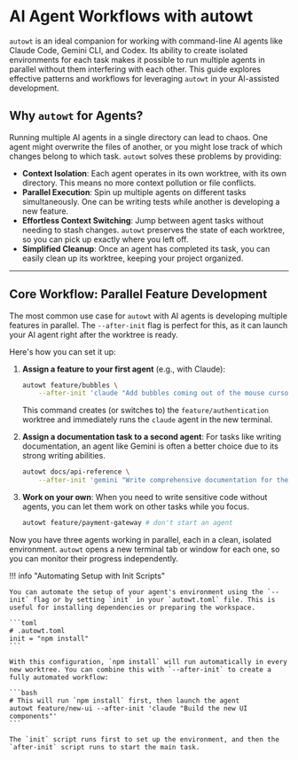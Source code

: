 # AI Agent Workflows with autowt

`autowt` is an ideal companion for working with command-line AI agents like Claude Code, Gemini CLI, and Codex. Its ability to create isolated environments for each task makes it possible to run multiple agents in parallel without them interfering with each other. This guide explores effective patterns and workflows for leveraging `autowt` in your AI-assisted development.

## Why `autowt` for Agents?

Running multiple AI agents in a single directory can lead to chaos. One agent might overwrite the files of another, or you might lose track of which changes belong to which task. `autowt` solves these problems by providing:

*   **Context Isolation**: Each agent operates in its own worktree, with its own directory. This means no more context pollution or file conflicts.
*   **Parallel Execution**: Spin up multiple agents on different tasks simultaneously. One can be writing tests while another is developing a new feature.
*   **Effortless Context Switching**: Jump between agent tasks without needing to stash changes. `autowt` preserves the state of each worktree, so you can pick up exactly where you left off.
*   **Simplified Cleanup**: Once an agent has completed its task, you can easily clean up its worktree, keeping your project organized.

---

## Core Workflow: Parallel Feature Development

The most common use case for `autowt` with AI agents is developing multiple features in parallel. The `--after-init` flag is perfect for this, as it can launch your AI agent right after the worktree is ready.

Here's how you can set it up:

1.  **Assign a feature to your first agent** (e.g., with Claude):
    ```bash
    autowt feature/bubbles \
        --after-init 'claude "Add bubbles coming out of the mouse cursor"'
    ```
    This command creates (or switches to) the `feature/authentication` worktree and immediately runs the `claude` agent in the new terminal.

2.  **Assign a documentation task to a second agent**:
    For tasks like writing documentation, an agent like Gemini is often a better choice due to its strong writing abilities.
    ```bash
    autowt docs/api-reference \
        --after-init 'gemini "Write comprehensive documentation for the new API endpoints, including examples."'
    ```

2.  **Work on your own**:
    When you need to write sensitive code without agents, you can let them work on other tasks while you focus.
    ```bash
    autowt feature/payment-gateway # don't start an agent
    ```

Now you have three agents working in parallel, each in a clean, isolated environment. `autowt` opens a new terminal tab or window for each one, so you can monitor their progress independently.

!!! info "Automating Setup with Init Scripts"

    You can automate the setup of your agent's environment using the `--init` flag or by setting `init` in your `autowt.toml` file. This is useful for installing dependencies or preparing the workspace.

    ```toml
    # .autowt.toml
    init = "npm install"
    ```

    With this configuration, `npm install` will run automatically in every new worktree. You can combine this with `--after-init` to create a fully automated workflow:

    ```bash
    # This will run `npm install` first, then launch the agent
    autowt feature/new-ui --after-init 'claude "Build the new UI components"'
    ```

    The `init` script runs first to set up the environment, and then the `after-init` script runs to start the main task.